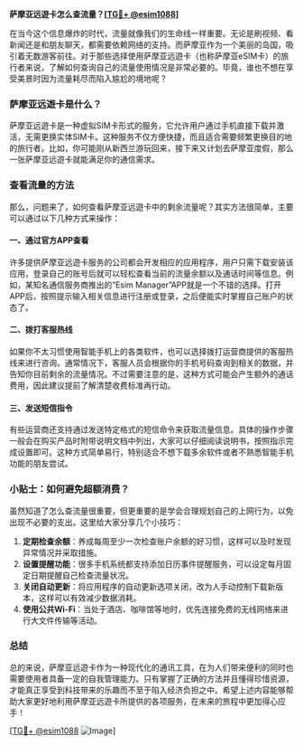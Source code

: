 **萨摩亚远遊卡怎么查流量？[[TG💪+ @esim1088](https://t.me/s/esim1088)]**

在当今这个信息爆炸的时代，流量就像我们的生命线一样重要。无论是刷视频、看新闻还是和朋友聊天，都需要依赖网络的支持。而萨摩亚作为一个美丽的岛国，吸引着无数游客前往。对于那些选择使用萨摩亚远遊卡（也称萨摩亚eSIM卡）的旅行者来说，了解如何查询自己的流量使用情况是非常必要的。毕竟，谁也不想在享受美景时因为流量耗尽而陷入尴尬的境地呢？

### 萨摩亚远遊卡是什么？

萨摩亚远遊卡是一种虚拟SIM卡形式的服务，它允许用户通过手机直接下载并激活，无需更换实体SIM卡。这种服务不仅方便快捷，而且适合需要频繁更换目的地的旅行者。比如，你可能刚从新西兰游玩回来，接下来又计划去萨摩亚度假，那么一张萨摩亚远遊卡就能满足你的通信需求。

### 查看流量的方法

那么，问题来了，如何查看萨摩亚远遊卡中的剩余流量呢？其实方法很简单，主要可以通过以下几种方式来操作：

#### 一、通过官方APP查看

许多提供萨摩亚远遊卡服务的公司都会开发相应的应用程序，用户只需下载安装该应用，登录自己的账号后就可以轻松查看当前的流量余额以及通话时间等信息。例如，某知名通信服务商推出的“Esim Manager”APP就是一个不错的选择。打开APP后，按照提示输入相关信息进行注册或登录，之后便能实时掌握自己账户的状态了。

#### 二、拨打客服热线

如果你不太习惯使用智能手机上的各类软件，也可以选择拨打运营商提供的客服热线来进行咨询。通常情况下，客服人员会根据你的手机号码查询到相关的数据，并告知你目前剩余的流量情况。不过需要注意的是，这种方式可能会产生额外的通话费用，因此建议提前了解清楚收费标准再行动。

#### 三、发送短信指令

有些运营商还支持通过发送特定格式的短信命令来获取流量信息。具体的操作步骤一般会在购买产品时附带说明文档中列出，大家可以仔细阅读说明书，按照指示完成设置即可。这种方式简单易行，特别适合不想下载多余软件或者不熟悉智能手机功能的朋友尝试。

### 小贴士：如何避免超额消费？

虽然知道了怎么查流量很重要，但更重要的是学会合理规划自己的上网行为，以免出现不必要的支出。这里给大家分享几个小技巧：

1. **定期检查余额**：养成每周至少一次检查账户余额的好习惯，这样可以及时发现异常情况并采取措施。
2. **设置提醒功能**：很多手机系统都支持添加日历事件提醒服务，可以设定每月固定日期提醒自己检查流量状况。
3. **关闭自动更新**：将应用程序的自动更新选项关闭，改为人手动控制下载新版本，这样可以有效减少数据消耗。
4. **使用公共Wi-Fi**：当处于酒店、咖啡馆等地时，优先连接免费的无线网络来进行大文件传输等活动。

### 总结

总的来说，萨摩亚远遊卡作为一种现代化的通讯工具，在为人们带来便利的同时也需要使用者具备一定的自我管理能力。只有掌握了正确的方法并且懂得珍惜资源，才能真正享受到科技带来的乐趣而不至于陷入经济负担之中。希望上述内容能够帮助大家更好地利用萨摩亚远遊卡所提供的各项服务，在未来的旅程中更加得心应手！

[[TG💪+ @esim1088](https://t.me/s/esim1088) ![Image](https://i.postimg.cc/4NQfJmqS/Snipaste-2025-05-13-00-14-12.png)]